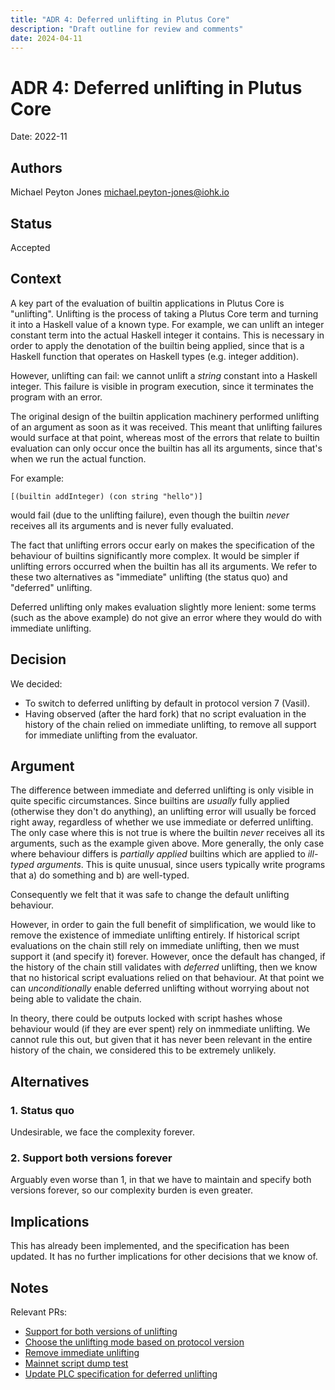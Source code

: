 ```yaml
---
title: "ADR 4: Deferred unlifting in Plutus Core"
description: "Draft outline for review and comments"
date: 2024-04-11
---
```


# ADR 4: Deferred unlifting in Plutus Core

Date: 2022-11

## Authors

Michael Peyton Jones <michael.peyton-jones@iohk.io>

## Status

Accepted

## Context

A key part of the evaluation of builtin applications in Plutus Core is "unlifting".
Unlifting is the process of taking a Plutus Core term and turning it into a Haskell value of a known type.
For example, we can unlift an integer constant term into the actual Haskell integer it contains.
This is necessary in order to apply the denotation of the builtin being applied, since that is a Haskell function that operates on Haskell types (e.g. integer addition).

However, unlifting can fail: we cannot unlift a _string_ constant into a Haskell integer.
This failure is visible in program execution, since it terminates the program with an error.

The original design of the builtin application machinery performed unlifting of an argument as soon as it was received. 
This meant that unlifting failures would surface at that point, whereas most of the errors that relate to builtin evaluation can only occur once the builtin has all its arguments, since that's when we run the actual function.

For example:
```
[(builtin addInteger) (con string "hello")]
```
would fail (due to the unlifting failure), even though the builtin _never_ receives all its arguments and is never fully evaluated.

The fact that unlifting errors occur early on makes the specification of the behaviour of builtins significantly more complex.
It would be simpler if unlifting errors occurred when the builtin has all its arguments.
We refer to these two alternatives as "immediate" unlifting (the status quo) and "deferred" unlifting.

Deferred unlifting only makes evaluation slightly more lenient: some terms (such as the above example) do not give an error where they would do with immediate unlifting.

## Decision

We decided:
- To switch to deferred unlifting by default in protocol version 7 (Vasil).
- Having observed (after the hard fork) that no script evaluation in the history of the chain relied on immediate unlifting, to remove all support for immediate unlifting from the evaluator.

## Argument

The difference between immediate and deferred unlifting is only visible in quite specific circumstances.
Since builtins are _usually_ fully applied (otherwise they don't do anything), an unlifting error will usually be forced right away, regardless of whether we use immediate or deferred unlifting.
The only case where this is not true is where the builtin _never_ receives all its arguments, such as the example given above.
More generally, the only case where behaviour differs is _partially applied_ builtins which are applied to _ill-typed arguments_.
This is quite unusual, since users typically write programs that a) do something and b) are well-typed.

Consequently we felt that it was safe to change the default unlifting behaviour.

However, in order to gain the full benefit of simplification, we would like to remove the existence of immediate unlifting entirely.
If historical script evaluations on the chain still rely on immediate unlifting, then we must support it (and specify it) forever.
However, once the default has changed, if the history of the chain still validates with _deferred_ unlifting, then we know that no historical script evaluations relied on that behaviour. 
At that point we can _unconditionally_ enable deferred unlifting without worrying about not being able to validate the chain.

In theory, there could be outputs locked with script hashes whose behaviour would (if they are ever spent) rely on inmmediate unlifting.
We cannot rule this out, but given that it has never been relevant in the entire history of the chain, we considered this to be extremely unlikely.

## Alternatives

### 1. Status quo

Undesirable, we face the complexity forever.

### 2. Support both versions forever

Arguably even worse than 1, in that we have to maintain and specify both versions forever, so our complexity burden is even greater.

## Implications

This has already been implemented, and the specification has been updated.
It has no further implications for other decisions that we know of.

## Notes

Relevant PRs:
- [Support for both versions of unlifting](https://github.com/IntersectMBO/plutus/pull/4516)
- [Choose the unlifting mode based on protocol version](https://github.com/IntersectMBO/plutus/pull/4522)
- [Remove immediate unlifting](https://github.com/IntersectMBO/plutus/pull/4879)
- [Mainnet script dump test](https://github.com/IntersectMBO/plutus/pull/4726)
- [Update PLC specification for deferred unlifting](https://github.com/IntersectMBO/plutus/pull/4960)

